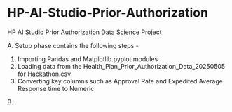 # HP-AI-Studio-Prior-Authorization
HP AI Studio Prior Authorization Data Science Project

A. Setup phase contains the following steps -
1. Importing Pandas and Matplotlib.pyplot modules
2. Loading data from the Health_Plan_Prior_Authorization_Data_20250505 for Hackathon.csv
3. Converting key columns such as Approval Rate and Expedited Average Response time to Numeric

B.
